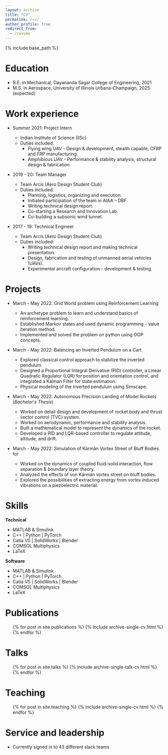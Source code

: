 ```yaml
---
layout: archive
title: "CV"
permalink: /cv/
author_profile: true
redirect_from:
  - /resume
---
```


{% include base_path %}

Education
======
* B.E. in Mechanical, Dayananda Sagar College of Engineering, 2021
* M.S. in Aerospace, University of Illinois Urbana-Champaign, 2025 (expected)
<!---* Ph.D in Version Control Theory, GitHub University, 2018 (expected)--->

Work experience
======
* Summer 2021: Project Intern
  * Indian Institute of Science (IISc)
  * Duties included: 
    - Flying wing UAV - Design & development, stealth capable, CFRP and FRP manufacturing.
    - Amphibious UAV - Performance & stability analysis, structural design & fabrication.

* 2019 - 20: Team Manager
  * Team Arcis (Aero Design Student Club)
  * Duties included: 
    - Planning, logistics, organizing and execution.
    - Initiated participation of the team in AIAA – DBF. 
    - Writing technical design report.
    - Co-starting a Research and Innovation Lab.
    - Co-building a subsonic wind tunnel.

* 2017 - 19: Technical Engineer
  * Team Arcis (Aero Design Student Club)
  * Duties included:  
    - Writing technical design report and making technical presentation.
    - Design, fabrication and testing of unmanned aerial vehicles (UAVs).
    - Experimental aircraft configuration - development & testing.

Projects
======
* March - May 2022: Grid World problem using Reinforcement Learning
  * An archetype problem to learn and understand basics of reinforcement learning.
  * Established Markov states and used dynamic programming - value iteration method.
  * Implemented and solved the problem on python using OOP concepts.

* March - May 2022: Balancing an Inverted Pendulum on a Cart
  * Explored classical control approach to stabilize the inverted pendulum.
  * Designed a Proportional Integral Derivative (PID) controller, a Linear Quadratic Regulator (LQR) for
    position and orientation control, and integrated a Kalman Filter for state estimation. 
  * Physical modeling of the inverted pendulum using Simscape.

* March - May 2022: Autonomous Precision Landing of Model Rockets
  (*Bachelor's Thesis*)
  * Worked on detail design and development of rocket body and thrust vector control (TVC) system.
  * Worked on aerodynamic, performance and stability analysis.
  * Built a mathematical model to represent the dynamics of the rocket.
  * Developed a PID and LQR-based controller to regulate attitude, altitude, and drift.

* March - May 2022: Simulation of Kármán Vortex Street of Bluff Bodies for
  * Worked on the dynamics of coupled fluid-solid interaction, flow separation & boundary layer theory. 
  * Analyzed the effects of von Kármán vortex street on bluff bodies.
  * Explored the possibilities of extracting energy from vortex induced vibrations on a piezoelectric
    material.
  
Skills
======
**Technical**

* MATLAB & Simulink
* C++ | Python | PyTorch
* Catia V5 | SolidWorks | Blender
* COMSOL Multiphysics
* LaTeX

**Software**

* MATLAB & Simulink
* C++ | Python | PyTorch
* Catia V5 | SolidWorks | Blender
* COMSOL Multiphysics
* LaTeX

Publications
======
  <ul>{% for post in site.publications %}
    {% include archive-single-cv.html %}
  {% endfor %}</ul>
  
Talks
======
  <ul>{% for post in site.talks %}
    {% include archive-single-talk-cv.html %}
  {% endfor %}</ul>
  
Teaching
======
  <ul>{% for post in site.teaching %}
    {% include archive-single-cv.html %}
  {% endfor %}</ul>
  
Service and leadership
======
* Currently signed in to 43 different slack teams
